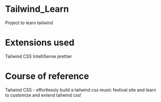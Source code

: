 # Tailwind_Learn
Project to learn tailwind

# Extensions used
Tailwind CSS IntelliSense
prettier

# Course of reference
Tailwind CSS - effortlessly build a tailwind css music festival site and learn to customize and extend tailwind css!
